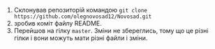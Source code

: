 1. Склонував репозиторій командою `git clone https://github.com/olegnovosad12/Novosad.git`
2. зробив коміт файлу README.
5. Перейшов на гілку `master`. Зміни не збереглись, тому що це різні гілки і вони можуть мати різні файли і зміни.